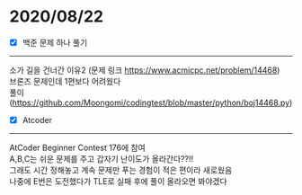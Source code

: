 # 2020/08/22

- [x]  백준 문제 하나 풀기<br/>
-----------------------------
소가 길을 건너간 이유2 (문제 링크 <https://www.acmicpc.net/problem/14468>)<br/>
브론즈 문제인데 1편보다 어려웠다<br/>
풀이 (<https://github.com/Moongomi/codingtest/blob/master/python/boj14468.py>)<br/>
- [x]  Atcoder <br/>
-------------------------------
AtCoder Beginner Contest 176에 참여<br/>
A,B,C는 쉬운 문제를 주고 갑자기 난이도가 올라간다??!!<br/>
그래도 시간 정해놓고 계속 문제만 푸는 경험이 적은 편이라 새로웠음<br/>
나중에 E번은 도전했다가 TLE로 실패 후에 풀이 올라오면 봐야겠다<br/>
